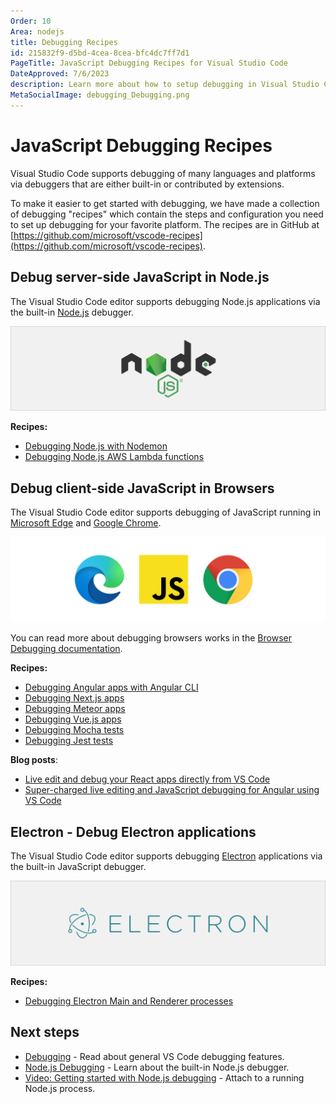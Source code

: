 ```yaml
---
Order: 10
Area: nodejs
title: Debugging Recipes
id: 215832f9-d5bd-4cea-8cea-bfc4dc7ff7d1
PageTitle: JavaScript Debugging Recipes for Visual Studio Code
DateApproved: 7/6/2023
description: Learn more about how to setup debugging in Visual Studio Code with debugging recipes
MetaSocialImage: debugging_Debugging.png
---
```


# JavaScript Debugging Recipes

Visual Studio Code supports debugging of many languages and platforms via debuggers that are either built-in or contributed by extensions.

To make it easier to get started with debugging, we have made a collection of debugging "recipes" which contain the steps and configuration you need to set up debugging for your favorite platform. The recipes are in GitHub at [https://github.com/microsoft/vscode-recipes](https://github.com/microsoft/vscode-recipes).

## Debug server-side JavaScript in Node.js

The Visual Studio Code editor supports debugging Node.js applications via the built-in [Node.js](https://nodejs.org/) debugger.

![Node.js logo](images/recipes/nodejs.png)

**Recipes:**

- [Debugging Node.js with Nodemon](https://github.com/microsoft/vscode-recipes/tree/main/nodemon)
- [Debugging Node.js AWS Lambda functions](https://github.com/microsoft/vscode-recipes/tree/main/debugging-lambda-functions)

## Debug client-side JavaScript in Browsers

The Visual Studio Code editor supports debugging of JavaScript running in [Microsoft Edge](https://www.microsoft.com/edge) and [Google Chrome](https://www.google.com/chrome/).

![JavaScript, Edge, and Chrome logo](images/recipes/browsers.png)

You can read more about debugging browsers works in the [Browser Debugging documentation](/docs/nodejs/browser-debugging.md).

**Recipes:**

- [Debugging Angular apps with Angular CLI](https://github.com/microsoft/vscode-recipes/tree/main/Angular-CLI)
- [Debugging Next.js apps](https://github.com/microsoft/vscode-recipes/tree/main/Next-js)
- [Debugging Meteor apps](https://github.com/microsoft/vscode-recipes/tree/main/meteor)
- [Debugging Vue.js apps](https://github.com/microsoft/vscode-recipes/tree/main/vuejs-cli)
- [Debugging Mocha tests](https://github.com/microsoft/vscode-recipes/tree/main/debugging-mocha-tests)
- [Debugging Jest tests](https://github.com/microsoft/vscode-recipes/tree/main/debugging-jest-tests)

**Blog posts**:

- [Live edit and debug your React apps directly from VS Code](https://medium.com/@auchenberg/live-edit-and-debug-your-react-apps-directly-from-vs-code-without-leaving-the-editor-3da489ed905f)
- [Super-charged live editing and JavaScript debugging for Angular using VS Code](https://medium.com/@auchenberg/super-charged-live-editing-and-javascript-debugging-for-angular-using-visual-studio-code-c29da251ec71)

## Electron - Debug Electron applications

The Visual Studio Code editor supports debugging [Electron](https://www.electronjs.org) applications via the built-in JavaScript debugger.

![electron logo](images/recipes/electron.png)

**Recipes:**

- [Debugging Electron Main and Renderer processes](https://github.com/microsoft/vscode-recipes/tree/main/Electron)

## Next steps

- [Debugging](/docs/editor/debugging.md) - Read about general VS Code debugging features.
- [Node.js Debugging](/docs/nodejs/nodejs-debugging.md) - Learn about the built-in Node.js debugger.
- [Video: Getting started with Node.js debugging](https://www.youtube.com/watch?v=2oFKNL7vYV8) - Attach to a running Node.js process.
